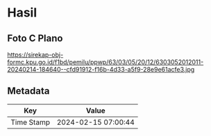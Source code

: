 # Hasil

## Foto C Plano

https://sirekap-obj-formc.kpu.go.id/f1bd/pemilu/ppwp/63/03/05/20/12/6303052012011-20240214-184640--cfd91912-f16b-4d33-a5f9-28e9e61acfe3.jpg


## Metadata

| Key        | Value               |
| ---------- | ------------------- |
| Time Stamp | 2024-02-15 07:00:44 |



